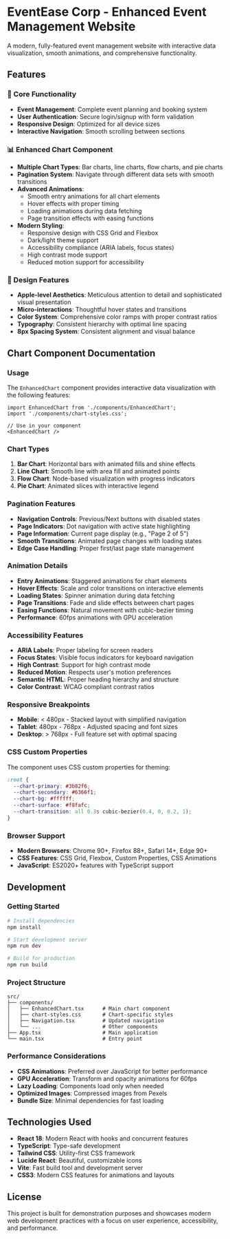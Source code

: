 # EventEase Corp - Enhanced Event Management Website

A modern, fully-featured event management website with interactive data visualization, smooth animations, and comprehensive functionality.

## Features

### 🎯 Core Functionality
- **Event Management**: Complete event planning and booking system
- **User Authentication**: Secure login/signup with form validation
- **Responsive Design**: Optimized for all device sizes
- **Interactive Navigation**: Smooth scrolling between sections

### 📊 Enhanced Chart Component
- **Multiple Chart Types**: Bar charts, line charts, flow charts, and pie charts
- **Pagination System**: Navigate through different data sets with smooth transitions
- **Advanced Animations**: 
  - Smooth entry animations for all chart elements
  - Hover effects with proper timing
  - Loading animations during data fetching
  - Page transition effects with easing functions
- **Modern Styling**:
  - Responsive design with CSS Grid and Flexbox
  - Dark/light theme support
  - Accessibility compliance (ARIA labels, focus states)
  - High contrast mode support
  - Reduced motion support for accessibility

### 🎨 Design Features
- **Apple-level Aesthetics**: Meticulous attention to detail and sophisticated visual presentation
- **Micro-interactions**: Thoughtful hover states and transitions
- **Color System**: Comprehensive color ramps with proper contrast ratios
- **Typography**: Consistent hierarchy with optimal line spacing
- **8px Spacing System**: Consistent alignment and visual balance

## Chart Component Documentation

### Usage

The `EnhancedChart` component provides interactive data visualization with the following features:

```tsx
import EnhancedChart from './components/EnhancedChart';
import './components/chart-styles.css';

// Use in your component
<EnhancedChart />
```

### Chart Types

1. **Bar Chart**: Horizontal bars with animated fills and shine effects
2. **Line Chart**: Smooth line with area fill and animated points
3. **Flow Chart**: Node-based visualization with progress indicators
4. **Pie Chart**: Animated slices with interactive legend

### Pagination Features

- **Navigation Controls**: Previous/Next buttons with disabled states
- **Page Indicators**: Dot navigation with active state highlighting
- **Page Information**: Current page display (e.g., "Page 2 of 5")
- **Smooth Transitions**: Animated page changes with loading states
- **Edge Case Handling**: Proper first/last page state management

### Animation Details

- **Entry Animations**: Staggered animations for chart elements
- **Hover Effects**: Scale and color transitions on interactive elements
- **Loading States**: Spinner animation during data fetching
- **Page Transitions**: Fade and slide effects between chart pages
- **Easing Functions**: Natural movement with cubic-bezier timing
- **Performance**: 60fps animations with GPU acceleration

### Accessibility Features

- **ARIA Labels**: Proper labeling for screen readers
- **Focus States**: Visible focus indicators for keyboard navigation
- **High Contrast**: Support for high contrast mode
- **Reduced Motion**: Respects user's motion preferences
- **Semantic HTML**: Proper heading hierarchy and structure
- **Color Contrast**: WCAG compliant contrast ratios

### Responsive Breakpoints

- **Mobile**: < 480px - Stacked layout with simplified navigation
- **Tablet**: 480px - 768px - Adjusted spacing and font sizes
- **Desktop**: > 768px - Full feature set with optimal spacing

### CSS Custom Properties

The component uses CSS custom properties for theming:

```css
:root {
  --chart-primary: #3b82f6;
  --chart-secondary: #6366f1;
  --chart-bg: #ffffff;
  --chart-surface: #f8fafc;
  --chart-transition: all 0.3s cubic-bezier(0.4, 0, 0.2, 1);
}
```

### Browser Support

- **Modern Browsers**: Chrome 90+, Firefox 88+, Safari 14+, Edge 90+
- **CSS Features**: CSS Grid, Flexbox, Custom Properties, CSS Animations
- **JavaScript**: ES2020+ features with TypeScript support

## Development

### Getting Started

```bash
# Install dependencies
npm install

# Start development server
npm run dev

# Build for production
npm run build
```

### Project Structure

```
src/
├── components/
│   ├── EnhancedChart.tsx      # Main chart component
│   ├── chart-styles.css       # Chart-specific styles
│   ├── Navigation.tsx         # Updated navigation
│   └── ...                    # Other components
├── App.tsx                    # Main application
└── main.tsx                   # Entry point
```

### Performance Considerations

- **CSS Animations**: Preferred over JavaScript for better performance
- **GPU Acceleration**: Transform and opacity animations for 60fps
- **Lazy Loading**: Components load only when needed
- **Optimized Images**: Compressed images from Pexels
- **Bundle Size**: Minimal dependencies for fast loading

## Technologies Used

- **React 18**: Modern React with hooks and concurrent features
- **TypeScript**: Type-safe development
- **Tailwind CSS**: Utility-first CSS framework
- **Lucide React**: Beautiful, customizable icons
- **Vite**: Fast build tool and development server
- **CSS3**: Modern CSS features for animations and layouts

## License

This project is built for demonstration purposes and showcases modern web development practices with a focus on user experience, accessibility, and performance.
